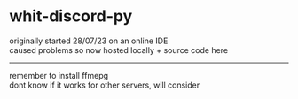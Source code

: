 # whit-discord-py
originally started 28/07/23 on an online IDE <br />
caused problems so now hosted locally + source code here <br />
<hr>
remember to install ffmepg <br />
dont know if it works for other servers, will consider <br />

